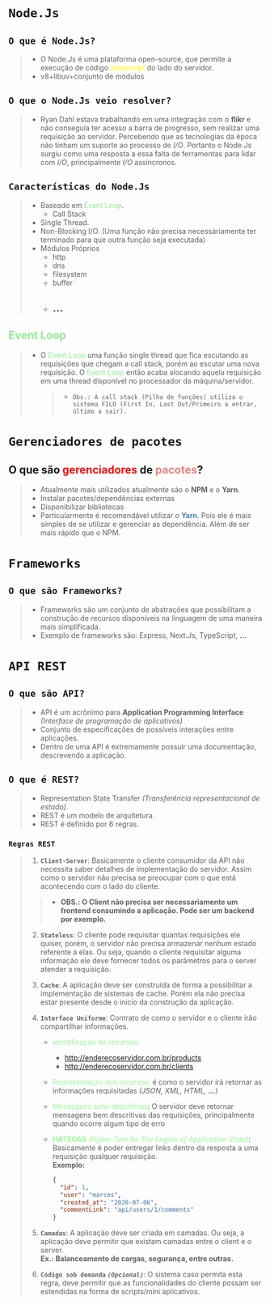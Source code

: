 # `Node.Js`

## `O que é Node.Js?`

> - O Node.Js é uma plataforma open-source, que permite a execução de código <span style="color:yellow">Javascript</span> do lado do servidor.
> - v8+libuv+conjunto de módulos

## `O que o Node.Js veio resolver?`

> - Ryan Dahl estava trabalhando em uma integração com o **flikr** e não conseguia ter acesso a barra de progresso, sem realizar uma requisição ao servidor. Percebendo que as tecnologias da época não tinham um suporte ao processo de _I/O_. Portanto o Node.Js surgiu como uma resposta a essa falta de ferramentas para lidar com _I/O_, principalmente _I/O_ assíncronos.

## `Características do Node.Js`

> - Baseado em <span style="color:LightGreen">Event Loop</span>.
>   - Call Stack
> - Single Thread.
> - Non-Blocking I/O. (Uma função não precisa necessáriamente ter terminado para que outra função seja executada)
> - Módulos Próprios
>   - http
>   - dns
>   - filesystem
>   - buffer
>   - ## ...

## **<span style="color:LightGreen">Event Loop</span>**

> - O <span style="color:LightGreen">Event Loop</span> uma função single thread que fica escutando as requisições que chegam a call stack, porém ao escutar uma nova requisição. O <span style="color:LightGreen">Event Loop</span> então acaba alocando aquela requisição em uma thread disponível no processador da máquina/servidor.
>   > - `Obs.: A call stack (Pilha de funções) utiliza o sistema FILO (First In, Last Out/Primeiro a entrar, último a sair).`

# `Gerenciadores de pacotes`

## **O que são <span style="color:Red">gerenciadores</span> de <span style="color:LightCoral">pacotes</span>?**

> - Atualmente mais utilizados atualmente são o **NPM** e o **Yarn**.
> - Instalar pacotes/dependências externas
> - Disponibilizar bibliotecas
> - Particularmente é recomendável utilizar o <span style="color:SteelBlue">**Yarn**</span>. Pois ele é mais simples de se utilizar e gerenciar as dependência. Além de ser mais rápido que o NPM.

# `Frameworks`

## `O que são Frameworks?`

> - Frameworks são um conjunto de abstrações que possibilitam a construção de recursos disponíveis na linguagem de uma maneira mais simplificada.
> - Exemplo de frameworks são: Express, Next.Js, TypeScript, **...**

# `API REST`

## `O que são API?`

> - API é um acrônimo para **Application Programming Interface** _(Interface de programação de aplicativos)_
> - Conjunto de especificações de possíveis interações entre aplicações.
> - Dentro de uma API é extremamente possuir uma documentação, descrevendo a aplicação.

## `O que é REST?`

> - Representation State Transfer _(Transferência representacional de estado)_.
> - REST é um modelo de arquitetura.
> - REST é definido por 6 regras.

### `Regras REST`

> 1. **`Client-Server`**: Basicamente o cliente consumidor da API não necessita saber detalhes de implementação do servidor. Assim como o servidor não precisa se preocupar com o que está acontecendo com o lado do cliente.
>
> > - **OBS.: O Client não precisa ser necessariamente um frontend consumindo a aplicação. Pode ser um backend por exemplo.**
>
> 2. **`Stateless`**: O cliente pode requisitar quantas requisições ele quiser, porém, o servidor não precisa armazenar nenhum estado referente a elas. Ou seja, quando o cliente requisitar alguma informação ele deve fornecer todos os parâmetros para o server atender a requisição.</br>
> 3. **`Cache`**: A aplicação deve ser construída de forma a possibilitar a implementação de sistemas de cache. Porém ela não precisa estar presente desde o inicio da construção da aplicação.
> 4. **`Interface Uniforme`**: Contrato de como o servidor e o cliente irão compartilhar informações.
>
>    - <span style="color:PaleGreen">Identificação de recursos:</span>
>      - http://enderecoservidor.com.br/products
>      - http://enderecoservidor.com.br/clients
>    - <span style="color:PaleGreen">Representação dos recursos:</span> é como o servidor irá retornar as informações requisitadas _(JSON, XML, HTML, **...**)_
>
>    - <span style="color:PaleGreen">Mensagens auto-descritivas</span>: O servidor deve retornar mensagens bem descritivas das requisições, principalmente quando ocorre algum tipo de erro
>    - <span style="color:PaleGreen">**HATEOAS** _(Hyper Text As The Engine of Application State)_</span>: Basicamente é poder entregar links dentro da resposta a uma requisição qualquer requisição.  
>      **Exemplo:**
>
>      ```json
>      {
>        "id": 1,
>        "user": "marcos",
>        "created_at": "2020-07-06",
>        "commentLink": "api/users/1/comments"
>      }
>      ```
>
> 5. **`Camadas`**: A aplicação deve ser criada em camadas. Ou seja, a aplicação deve permitir que existam camadas entre o client e o server.  
>    **Ex.: Balanceamento de cargas, segurança, entre outras.**
> 6. **`Código sob demanda` _`(Opcional)`_**: O sistema caso permita esta regra, deve permitir que as funcionalidades do cliente possam ser estendidas na forma de scripts/mini aplicativos.
